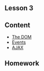 Lesson 3
---

## Content
 * [The DOM](/js-core-2/dom.md)
 * [Events](/js-core-2/events.md)
 * [AJAX](/js-core-2/ajax.md)

## Homework
